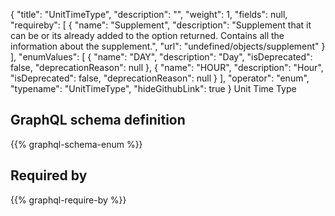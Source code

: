 {
  "title": "UnitTimeType",
  "description": "",
  "weight": 1,
  "fields": null,
  "requireby": [
    {
      "name": "Supplement",
      "description": "Supplement that it can be or its already added to the option returned. Contains all the information about the supplement.",
      "url": "undefined/objects/supplement"
    }
  ],
  "enumValues": [
    {
      "name": "DAY",
      "description": "Day",
      "isDeprecated": false,
      "deprecationReason": null
    },
    {
      "name": "HOUR",
      "description": "Hour",
      "isDeprecated": false,
      "deprecationReason": null
    }
  ],
  "operator": "enum",
  "typename": "UnitTimeType",
  "hideGithubLink": true
}
Unit Time Type
## GraphQL schema definition

{{% graphql-schema-enum %}}

## Required by

{{% graphql-require-by %}}
